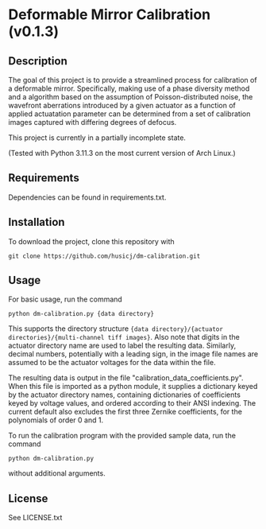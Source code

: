 # Deformable Mirror Calibration (v0.1.3)

## Description

The goal of this project is to provide a streamlined process for calibration of a deformable mirror. Specifically, making use of a phase diversity method and a algorithm based on the assumption of Poisson-distributed noise, the wavefront aberrations introduced by a given actuator as a function of applied actuatation parameter can be determined from a set of calibration images captured with differing degrees of defocus.

This project is currently in a partially incomplete state.

(Tested with Python 3.11.3 on the most current version of Arch Linux.)

## Requirements

Dependencies can be found in requirements.txt.

## Installation

To download the project, clone this repository with
```
git clone https://github.com/husicj/dm-calibration.git
```

## Usage

For basic usage, run the command
```
python dm-calibration.py {data directory}
```
This supports the directory structure `{data directory}/{actuator directories}/{multi-channel tiff images}`. Also note that digits in the actuator directory name are used to label the resulting data. Similarly, decimal numbers, potentially with a leading sign, in the image file names are assumed to be the actuator voltages for the data within the file.

The resulting data is output in the file "calibration\_data\_coefficients.py". When this file is imported as a python module, it supplies a dictionary keyed by the actuator directory names, containing dictionaries of coefficients keyed by voltage values, and ordered according to their ANSI indexing. The current default also excludes the first three Zernike coefficients, for the polynomials of order 0 and 1.

To run the calibration program with the provided sample data, run the command
```
python dm-calibration.py
```
without additional arguments.

## License

See LICENSE.txt
